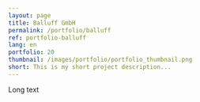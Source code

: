 ```yaml
---
layout: page
title: Balluff GmbH
permalink: /portfolio/balluff
ref: portfolio-balluff
lang: en
portfolio: 20
thumbnail: /images/portfolio/portfolio_thumbnail.png
short: This is my short project description...
---
```

Long text